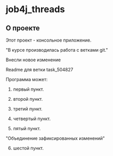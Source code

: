 # job4j_threads

## О проекте

Этот проект - консольное приложение.

"В курсе производилась работа с ветками git."

Внесли новое изменение

Readme для ветки task_504827

Программа может:

1. первый пункт.

2. второй пункт.

3. третий пункт.

4. четвертый пункт.

5. пятый пункт.

"Объединение зафиксированных изменений"

6. шестой пункт.